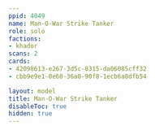 ```yaml
---
ppid: 4049
name: Man-O-War Strike Tanker
role: solo
factions:
- khador
scans: 2
cards:
- 42098613-e267-3d5c-8315-da06085cff32
- cbb9e9e1-0e60-36a0-90f8-1ecb6a8dfb54

layout: model
title: Man-O-War Strike Tanker
disableToc: true
hidden: true
---
```

